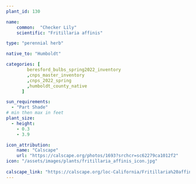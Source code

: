 ```yaml
---
plant_id: 130

name: 
    common:  "Checker Lily"   
    scientific: "Fritillaria affinis"   

type: "perennial herb"

native_to: "Humboldt"

categories: [
        beresford_bulbs_spring2022_inventory
        ,cnps_master_inventory
        ,cnps_2022_spring
        ,humboldt_county_native
      ]

sun_requirements:
  - "Part Shade"
# min then max in feet
plant_size:
  - height: 
    - 0.3
    - 3.9

icon_attribution: 
    name: "Calscape"
    url: "https://calscape.org/photos/1693?srchcr=sc62279ca1012f2"
icon: "/assets/images/plants/fritillaria_affinis_icon.jpg"
 
calscape_link: "https://calscape.org/loc-California/Fritillaria%20affinis(%20)"
---
```

